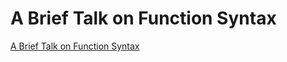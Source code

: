 # A Brief Talk on Function Syntax
[A Brief Talk on Function Syntax](https://aiwithcloud.com/2022/09/19/a_brief_talk_on_function_syntax/)